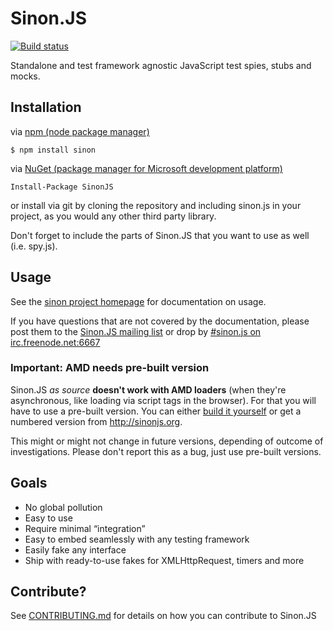 # Sinon.JS

[![Build status](https://secure.travis-ci.org/sinonjs/sinon.svg?branch=master)](http://travis-ci.org/sinonjs/sinon)

Standalone and test framework agnostic JavaScript test spies, stubs and mocks.

## Installation

via [npm (node package manager)](http://github.com/isaacs/npm)

    $ npm install sinon

via [NuGet (package manager for Microsoft development platform)](https://www.nuget.org/packages/SinonJS)

    Install-Package SinonJS

or install via git by cloning the repository and including sinon.js
in your project, as you would any other third party library.

Don't forget to include the parts of Sinon.JS that you want to use as well
(i.e. spy.js).

## Usage

See the [sinon project homepage](http://sinonjs.org/) for documentation on usage.

If you have questions that are not covered by the documentation, please post them to the [Sinon.JS mailing list](http://groups.google.com/group/sinonjs) or drop by <a href="irc://irc.freenode.net:6667/sinon.js">#sinon.js on irc.freenode.net:6667</a>

### Important: AMD needs pre-built version

Sinon.JS *as source* **doesn't work with AMD loaders** (when they're asynchronous, like loading via script tags in the browser). For that you will have to use a pre-built version. You can either [build it yourself](CONTRIBUTING.md#testing-a-built-version) or get a numbered version from http://sinonjs.org.

This might or might not change in future versions, depending of outcome of investigations. Please don't report this as a bug, just use pre-built versions.

## Goals

* No global pollution
* Easy to use
* Require minimal “integration”
* Easy to embed seamlessly with any testing framework
* Easily fake any interface
* Ship with ready-to-use fakes for XMLHttpRequest, timers and more

## Contribute?

See [CONTRIBUTING.md](CONTRIBUTING.md) for details on how you can contribute to Sinon.JS
